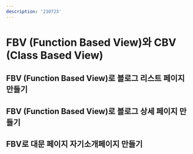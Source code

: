 ```yaml
---
description: '210723'
---
```


# FBV \(Function Based View\)와 CBV \(Class Based View\)

## FBV \(Function Based View\)로 블로그 리스트 페이지 만들기



## FBV \(Function Based View\)로 블로그 상세 페이지 만들기



## FBV로 대문 페이지 자기소개페이지 만들기

